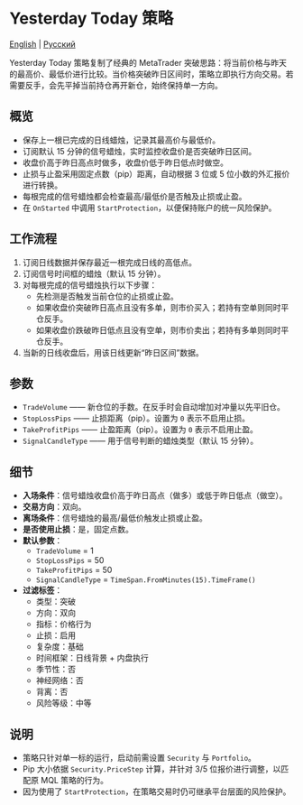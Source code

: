 # Yesterday Today 策略
[English](README.md) | [Русский](README_ru.md)

Yesterday Today 策略复制了经典的 MetaTrader 突破思路：将当前价格与昨天的最高价、最低价进行比较。当价格突破昨日区间时，策略立即执行方向交易。若需要反手，会先平掉当前持仓再开新仓，始终保持单一方向。

## 概览

- 保存上一根已完成的日线蜡烛，记录其最高价与最低价。
- 订阅默认 15 分钟的信号蜡烛，实时监控收盘价是否突破昨日区间。
- 收盘价高于昨日高点时做多，收盘价低于昨日低点时做空。
- 止损与止盈采用固定点数（pip）距离，自动根据 3 位或 5 位小数的外汇报价进行转换。
- 每根完成的信号蜡烛都会检查最高/最低价是否触及止损或止盈。
- 在 `OnStarted` 中调用 `StartProtection`，以便保持账户的统一风险保护。

## 工作流程

1. 订阅日线数据并保存最近一根完成日线的高低点。
2. 订阅信号时间框的蜡烛（默认 15 分钟）。
3. 对每根完成的信号蜡烛执行以下步骤：
   - 先检测是否触发当前仓位的止损或止盈。
   - 如果收盘价突破昨日高点且没有多单，则市价买入；若持有空单则同时平仓反手。
   - 如果收盘价跌破昨日低点且没有空单，则市价卖出；若持有多单则同时平仓反手。
4. 当新的日线收盘后，用该日线更新“昨日区间”数据。

## 参数

- `TradeVolume` —— 新仓位的手数。在反手时会自动增加对冲量以先平旧仓。
- `StopLossPips` —— 止损距离（pip）。设置为 `0` 表示不启用止损。
- `TakeProfitPips` —— 止盈距离（pip）。设置为 `0` 表示不启用止盈。
- `SignalCandleType` —— 用于信号判断的蜡烛类型（默认 15 分钟）。

## 细节

- **入场条件**：信号蜡烛收盘价高于昨日高点（做多）或低于昨日低点（做空）。
- **交易方向**：双向。
- **离场条件**：信号蜡烛的最高/最低价触发止损或止盈。
- **是否使用止损**：是，固定点数。
- **默认参数**：
  - `TradeVolume` = 1
  - `StopLossPips` = 50
  - `TakeProfitPips` = 50
  - `SignalCandleType` = `TimeSpan.FromMinutes(15).TimeFrame()`
- **过滤标签**：
  - 类型：突破
  - 方向：双向
  - 指标：价格行为
  - 止损：启用
  - 复杂度：基础
  - 时间框架：日线背景 + 内盘执行
  - 季节性：否
  - 神经网络：否
  - 背离：否
  - 风险等级：中等

## 说明

- 策略只针对单一标的运行，启动前需设置 `Security` 与 `Portfolio`。
- Pip 大小依据 `Security.PriceStep` 计算，并针对 3/5 位报价进行调整，以匹配原 MQL 策略的行为。
- 因为使用了 `StartProtection`，在策略交易时仍可继承平台层面的风险保护。
